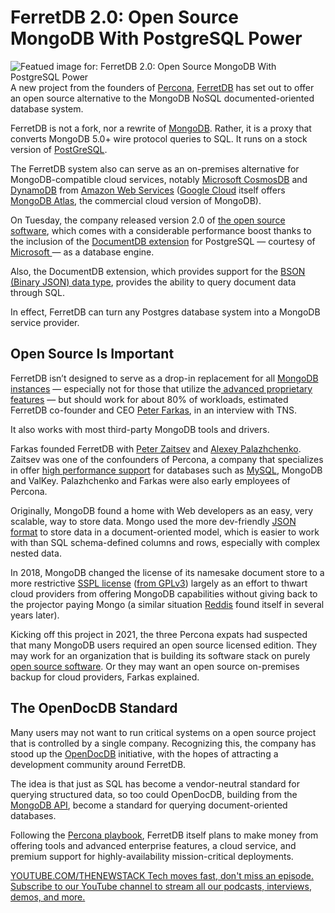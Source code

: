# FerretDB 2.0: Open Source MongoDB With PostgreSQL Power
![Featued image for: FerretDB 2.0: Open Source MongoDB With PostgreSQL Power](https://cdn.thenewstack.io/media/2025/03/5e5b11c1-ferretdb-1024x683.png)
A new project from the founders of [Percona](https://www.percona.com/?utm_content=inline+mention), [FerretDB](https://www.ferretdb.com/) has set out to offer an open source alternative to the MongoDB NoSQL documented-oriented database system.

FerretDB is not a fork, nor a rewrite of [MongoDB](https://www.mongodb.com/cloud/atlas/?utm_content=inline+mention). Rather, it is a proxy that converts MongoDB 5.0+ wire protocol queries to SQL. It runs on a stock version of [PostGreSQL](https://thenewstack.io/postgresql-17-gets-incremental-backup-sql-queries-for-json/).

The FerretDB system also can serve as an on-premises alternative for MongoDB-compatible cloud services, notably [Microsoft CosmosDB](https://thenewstack.io/microsoft-introduces-cosmo-db-globally-distributed-multi-mode-azure-database-service/) and [DynamoDB](https://thenewstack.io/dynamodb-when-to-move-out/) from [Amazon Web Services](https://aws.amazon.com/?utm_content=inline+mention) ([Google Cloud](https://cloud.google.com/?utm_content=inline+mention) itself offers [MongoDB Atlas](https://thenewstack.io/mongodb-atlas-finally-gets-a-command-line-interface/), the commercial cloud version of MongoDB).

On Tuesday, the company released version 2.0 of [the open source software](https://github.com/FerretDB/FerretDB), which comes with a considerable performance boost thanks to the inclusion of the [DocumentDB extension](https://github.com/microsoft/documentdb) for PostgreSQL — courtesy of [Microsoft ](https://news.microsoft.com/?utm_content=inline+mention) — as a database engine.

Also, the DocumentDB extension, which provides support for the [BSON (Binary JSON) data type](https://www.mongodb.com/resources/basics/json-and-bson#:~:text=BSON%20stands%20for%20%E2%80%9CBinary%20JSON,more%20quickly%20compared%20to%20JSON.), provides the ability to query document data through SQL.

In effect, FerretDB can turn any Postgres database system into a MongoDB service provider.

## Open Source Is Important
FerretDB isn’t designed to serve as a drop-in replacement for all [MongoDB instances](https://thenewstack.io/5-reasons-to-run-mongodb-on-kubernetes/) — especially not for those that utilize the[ advanced proprietary features](https://thenewstack.io/mongodb-unveils-managed-graphql-for-mongodb-atlas/) — but should work for about 80% of workloads, estimated FerretDB co-founder and CEO [Peter Farkas](https://www.linkedin.com/in/farkasp/), in an interview with TNS.

It also works with most third-party MongoDB tools and drivers.

Farkas founded FerretDB with [Peter Zaitsev](https://peterzaitsev.com/) and [Alexey Palazhchenko](https://www.linkedin.com/in/alexeypalazhchenko/). Zaitsev was one of the confounders of Percona, a company that specializes in offer [high performance support](https://thenewstack.io/percona-backs-valkey-with-enterprise-grade-support/) for databases such as [MySQL](https://thenewstack.io/upgraded-mysql-crashes-on-restart-percona/), MongoDB and ValKey. Palazhchenko and Farkas were also early employees of Percona.

Originally, MongoDB found a home with Web developers as an easy, very scalable, way to store data. Mongo used the more dev-friendly [ JSON format](https://thenewstack.io/working-with-json-data-in-python/) to store data in a document-oriented model, which is easier to work with than SQL schema-defined columns and rows, especially with complex nested data.

In 2018, MongoDB changed the license of its namesake document store to a more restrictive [SSPL license](https://www.mongodb.com/legal/licensing/server-side-public-license) ([from GPLv3](https://thenewstack.io/how-do-open-source-licenses-work-the-ultimate-guide/)) largely as an effort to thwart cloud providers from offering MongoDB capabilities without giving back to the projector paying Mongo (a similar situation [Reddis](https://redis.com/?utm_content=inline+mention) found itself in several years later).

Kicking off this project in 2021, the three Percona expats had suspected that many MongoDB users required an open source licensed edition. They may work for an organization that is building its software stack on purely [open source software](https://thenewstack.io/open-source/). Or they may want an open source on-premises backup for cloud providers, Farkas explained.

## The OpenDocDB Standard
Many users may not want to run critical systems on a open source project that is controlled by a single company. Recognizing this, the company has stood up the [OpenDocDB](https://opendocdb.org/about) initiative, with the hopes of attracting a development community around FerretDB.

The idea is that just as SQL has become a vendor-neutral standard for querying structured data, so too could OpenDocDB, building from the [MongoDB API](https://www.mongodb.com/products/tools/mongodb-query-api), become a standard for querying document-oriented databases.

Following the [Percona playbook](https://www.percona.com/about), FerretDB itself plans to make money from offering tools and advanced enterprise features, a cloud service, and premium support for highly-availability mission-critical deployments.

[
YOUTUBE.COM/THENEWSTACK
Tech moves fast, don't miss an episode. Subscribe to our YouTube
channel to stream all our podcasts, interviews, demos, and more.
](https://youtube.com/thenewstack?sub_confirmation=1)